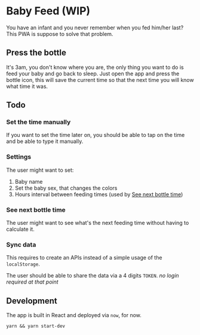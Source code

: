 # Baby Feed (WIP)

You have an infant and you never remember when you fed him/her last?
This PWA is suppose to solve that problem.

## Press the bottle

It's 3am, you don't know where you are, the only thing you want to do is feed your baby and go back to sleep.
Just open the app and press the bottle icon, this will save the current time so that the next time you will know what time it was.

## Todo

### Set the time manually

If you want to set the time later on, you should be able to tap on the time and be able to type it manually.

### Settings

The user might want to set:

1. Baby name
2. Set the baby sex, that changes the colors
3. Hours interval between feeding times (used by [See next bottle time](#see-next-bottle-time))

### See next bottle time

The user might want to see what's the next feeding time without having to calculate it.

### Sync data

This requires to create an APIs instead of a simple usage of the `localStorage`.

The user should be able to share the data via a 4 digits `TOKEN`. _no login required at that point_

## Development

The app is built in React and deployed via `now`, for now.

```
yarn && yarn start-dev
```

